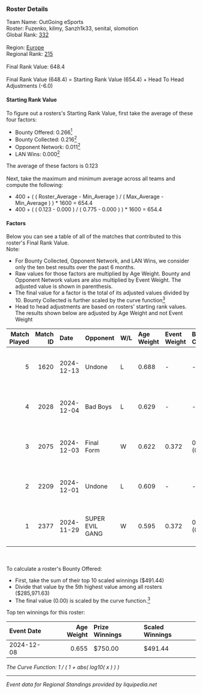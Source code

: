 ### Roster Details<br />
Team Name: OutGoing eSports<br />
Roster: Fuzenko, kilmy, Sanzh1k33, senital, slomotion<br />
Global Rank: [332](../../standings_global_2025_02_28.md)<br />
<br />
Region: [Europe]( ../../standings_europe_2025_02_28.md)<br />
Regional Rank: [215]( ../../standings_europe_2025_02_28.md)<br />
<br />
Final Rank Value:  648.4<br />
<br />
Final Rank Value (648.4) = Starting Rank Value (654.4) + Head To Head Adjustments (-6.0)<br />

#### Starting Rank Value<br />
To figure out a rosters's Starting Rank Value, first take the average of these four factors:<br />
- Bounty Offered: 0.266[<sup>1</sup>](#table2)
- Bounty Collected: 0.216[<sup>2</sup>](#table1)
- Opponent Network: 0.011[<sup>2</sup>](#table1)
- LAN Wins: 0.000[<sup>2</sup>](#table1)

The average of these factors is 0.123<br />
<br />
Next, take the maximum and minimum average across all teams and compute the following:<br />
- 400 + ( ( Roster_Average - Min_Average ) / ( Max_Average - Min_Average ) ) * 1600 = 654.4
- 400 + ( ( 0.123 - 0.000 ) / ( 0.775 - 0.000 ) ) * 1600 = 654.4


#### Factors<br />
Below you can see a table of all of the matches that contributed to this roster's Final Rank Value.<br />
Note:<br />

- For Bounty Collected, Opponent Network, and LAN Wins, we consider only the ten best results over the past 6 months.
- Raw values for those factors are multiplied by Age Weight. Bounty and Opponent Network values are also multiplied by Event Weight. The adjusted value is shown in parenthesis.
- The final value for a factor is the total of its adjusted values divided by 10. Bounty Collected is further scaled by the curve function[<sup>3</sup>](#curveFunction)
- Head to head adjustments are based on rosters' starting rank values. The results shown below are adjusted by Age Weight and not Event Weight
<span id="table1"></span><br />


| Match Played | Match ID | Date       | Opponent        | W/L | Age Weight | Event Weight | Bounty Collected | Opponent Network | LAN Wins  | H2H Adj. | Roster                                        |
| -: | -: | :- | :- | :- | :- | :- | :- | :- | :- | -: | :- |
|            5 |     1620 | 2024-12-13 | Undone          | L   | 0.688      | -            | -                | -                | -         |    -6.17 | Fuzenko, kilmy, Sanzh1k33, senital, slomotion |
|            4 |     2028 | 2024-12-04 | Bad Boys        | L   | 0.629      | -            | -                | -                | -         |    -9.64 | Fuzenko, kilmy, malfik, senital, slomotion    |
|            3 |     2075 | 2024-12-03 | Final Form      | W   | 0.622      | 0.372        | 0.000 (0.000)    | 0.061 (0.014)    | 0 (0.000) |     3.88 | Fuzenko, kilmy, malfik, senital, slomotion    |
|            2 |     2209 | 2024-12-01 | Undone          | L   | 0.609      | -            | -                | -                | -         |    -5.79 | Fuzenko, kilmy, malfik, senital, slomotion    |
|            1 |     2377 | 2024-11-29 | SUPER EVIL GANG | W   | 0.595      | 0.372        | 0.011 (0.002)    | 0.432 (0.096)    | 0 (0.000) |    11.76 | Fuzenko, kilmy, malfik, senital, slomotion    |

<br />
<span id="table2"></span><br />
To calculate a roster's Bounty Offered:<br />

- First, take the sum of their top 10 scaled winnings ($491.44)
- Divide that value by the 5th highest value among all rosters ($285,971.63)
- The final value (0.00) is scaled by the curve function.[<sup>3</sup>](#curveFunction)

Top ten winnings for this roster:<br />

| Event Date | Age Weight | Prize Winnings | Scaled Winnings |
| :- | -: | :- | :- |
| 2024-12-08 |      0.655 | $750.00        | $491.44         |


<span id="curveFunction"></span>_The Curve Function: 1 / ( 1 + abs( log10( x ) ) )_<br />

---
_Event data for Regional Standings provided by liquipedia.net_<br />
